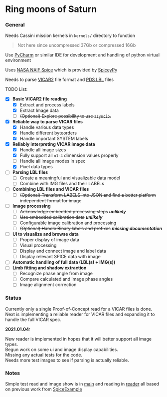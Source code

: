 # Ring moons of Saturn

### General

Needs Cassini mission kernels in `kernels/` directory to function
> Not here since uncompressed 37Gb or compressed 16Gb

Use [PyCharm](https://www.jetbrains.com/pycharm/) or similar IDE for development and handling of python virtual
environment

Uses [NASA NAIF Spice](https://naif.jpl.nasa.gov/naif/) which is provided
by [SpiceyPy](https://github.com/AndrewAnnex/SpiceyPy)

Needs to parse [VICAR2](https://www-mipl.jpl.nasa.gov/external/VICAR_file_fmt.pdf) file format
and [PDS LBL](https://pds.jpl.nasa.gov/datastandards/pds3/standards/sr/Chapter05.pdf) files

TODO List:

- [x] **Basic VICAR2 file reading**
    - [x] Extract and process labels
    - [x] Extract Image data
    - [ ] ~~(Optional) Explore possibility to use `asyncio`.~~
- [x] **Reliable way to parse VICAR files**
    - [x] Handle various data types
    - [x] Handle different byteorders
    - [x] Handle important SYSTEM labels
- [x] **Reliably interpreting VICAR image data**
    - [x] Handle all image sizes
    - [x] Fully support all `n1-4` dimension values properly
    - [ ] Handle all image modes in spec
    - [x] Pixel data types
- [ ] **Parsing LBL files**
    - [ ] Create a meaningful and visualizable data model
    - [ ] Combine with IMG files and their LABELs
- [ ] **Combining LBL files and VICAR files**
    - [ ] ~~(Optional) Transform LABELS into JSON and find a better platform independent format for image~~
- [ ] **Image processing**
    - [ ] ~~Acknowledge embedded processing steps~~ _**unlikely**_
    - [ ] ~~Use embedded calibration data~~ _**unlikely**_
    - [ ] Configurable image calibration and processing
    - [ ] ~~(Optional) Handle Binary labels and prefixes~~ _**missing documentation**_
- [ ] **UI to visualize and browse data**
    - [ ] Proper display of image data
    - [ ] Visual processing
    - [ ] Display and connect image and label data
    - [ ] Display relevant SPICE data with image
- [ ] **Automatic handling of full data (LBL(s) + IMG(s))**
- [ ] **Limb fitting and shadow extraction**
    - [ ] Recognize phase angle from image
    - [ ] Compare calculated and image phase angles
    - [ ] Image alignment correction

### Status

Currently only a single Proof-of-Concept read for a VICAR files is done. Next is implementing a reliable reader for
VICAR files and expanding it to handle the full VICAR spec.

**2021.01.04:**

New reader is implemented in hopes that it will better support all image types.  
Begun work on some ui and image display capabilities.  
Missing any actual tests for the code.  
Needs more test images to see if parsing is actually reliable.

### Notes

Simple test read and image show is in [main](main.py) and reading in [reader](vicarutil/image/reader.py)
all based on previous work from [SpiceExample](idl/SpiceExample.pro) 
